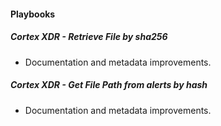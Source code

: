 #### Playbooks
##### Cortex XDR - Retrieve File by sha256
- Documentation and metadata improvements.
##### Cortex XDR - Get File Path from alerts by hash
- Documentation and metadata improvements.